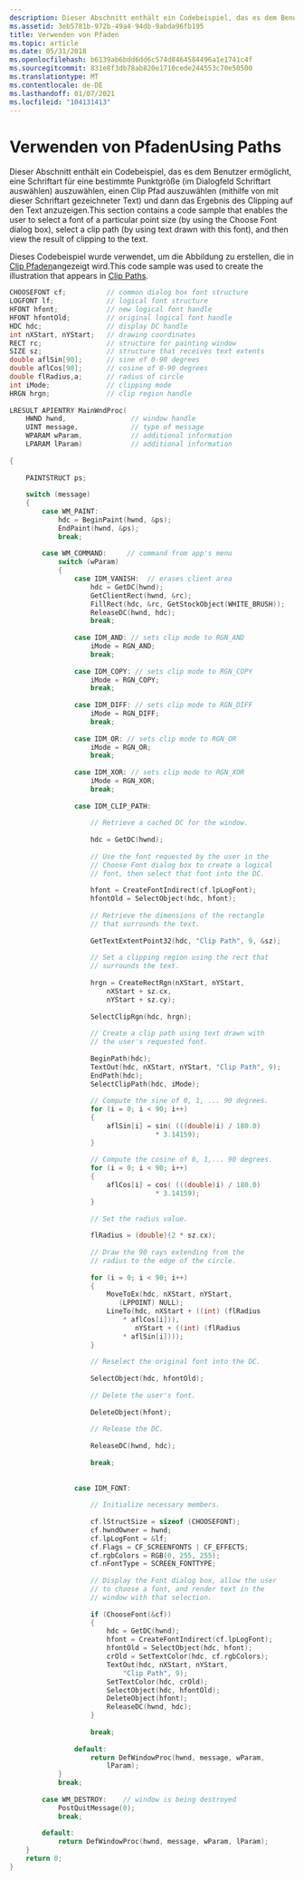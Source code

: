 ```yaml
---
description: Dieser Abschnitt enthält ein Codebeispiel, das es dem Benutzer ermöglicht, eine Schriftart für eine bestimmte Punktgröße (im Dialogfeld Schriftart auswählen) auszuwählen, einen Clip Pfad auszuwählen (mithilfe von mit dieser Schriftart gezeichneter Text) und dann das Ergebnis des Clipping auf den Text anzuzeigen.
ms.assetid: 3eb5781b-972b-49a4-94db-9abda96fb195
title: Verwenden von Pfaden
ms.topic: article
ms.date: 05/31/2018
ms.openlocfilehash: b6139ab6bdd6dd6c574d8464584496a1e1741c4f
ms.sourcegitcommit: 831e8f3db78ab820e1710cede244553c70e50500
ms.translationtype: MT
ms.contentlocale: de-DE
ms.lasthandoff: 01/07/2021
ms.locfileid: "104131413"
---
```

# <a name="using-paths"></a><span data-ttu-id="92c0b-103">Verwenden von Pfaden</span><span class="sxs-lookup"><span data-stu-id="92c0b-103">Using Paths</span></span>

<span data-ttu-id="92c0b-104">Dieser Abschnitt enthält ein Codebeispiel, das es dem Benutzer ermöglicht, eine Schriftart für eine bestimmte Punktgröße (im Dialogfeld Schriftart auswählen) auszuwählen, einen Clip Pfad auszuwählen (mithilfe von mit dieser Schriftart gezeichneter Text) und dann das Ergebnis des Clipping auf den Text anzuzeigen.</span><span class="sxs-lookup"><span data-stu-id="92c0b-104">This section contains a code sample that enables the user to select a font of a particular point size (by using the Choose Font dialog box), select a clip path (by using text drawn with this font), and then view the result of clipping to the text.</span></span>

<span data-ttu-id="92c0b-105">Dieses Codebeispiel wurde verwendet, um die Abbildung zu erstellen, die in [Clip Pfaden](clip-paths.md)angezeigt wird.</span><span class="sxs-lookup"><span data-stu-id="92c0b-105">This code sample was used to create the illustration that appears in [Clip Paths](clip-paths.md).</span></span>


```C++
CHOOSEFONT cf;          // common dialog box font structure  
LOGFONT lf;             // logical font structure  
HFONT hfont;            // new logical font handle  
HFONT hfontOld;         // original logical font handle  
HDC hdc;                // display DC handle  
int nXStart, nYStart;   // drawing coordinates  
RECT rc;                // structure for painting window  
SIZE sz;                // structure that receives text extents  
double aflSin[90];      // sine of 0-90 degrees  
double aflCos[90];      // cosine of 0-90 degrees  
double flRadius,a;      // radius of circle  
int iMode;              // clipping mode  
HRGN hrgn;              // clip region handle  
 
LRESULT APIENTRY MainWndProc( 
    HWND hwnd,                // window handle  
    UINT message,             // type of message  
    WPARAM wParam,            // additional information  
    LPARAM lParam)            // additional information  
 
{ 
 
    PAINTSTRUCT ps; 
 
    switch (message) 
    { 
        case WM_PAINT: 
            hdc = BeginPaint(hwnd, &ps); 
            EndPaint(hwnd, &ps); 
            break; 
 
        case WM_COMMAND:     // command from app's menu  
            switch (wParam) 
            { 
                case IDM_VANISH:  // erases client area  
                    hdc = GetDC(hwnd); 
                    GetClientRect(hwnd, &rc); 
                    FillRect(hdc, &rc, GetStockObject(WHITE_BRUSH)); 
                    ReleaseDC(hwnd, hdc); 
                    break; 
 
                case IDM_AND: // sets clip mode to RGN_AND  
                    iMode = RGN_AND; 
                    break; 
 
                case IDM_COPY: // sets clip mode to RGN_COPY  
                    iMode = RGN_COPY; 
                    break; 
 
                case IDM_DIFF: // sets clip mode to RGN_DIFF  
                    iMode = RGN_DIFF; 
                    break; 
 
                case IDM_OR: // sets clip mode to RGN_OR  
                    iMode = RGN_OR; 
                    break; 
 
                case IDM_XOR: // sets clip mode to RGN_XOR  
                    iMode = RGN_XOR; 
                    break; 
 
                case IDM_CLIP_PATH: 
 
                    // Retrieve a cached DC for the window.  
 
                    hdc = GetDC(hwnd); 
 
                    // Use the font requested by the user in the  
                    // Choose Font dialog box to create a logical 
                    // font, then select that font into the DC.  
 
                    hfont = CreateFontIndirect(cf.lpLogFont); 
                    hfontOld = SelectObject(hdc, hfont); 
 
                    // Retrieve the dimensions of the rectangle  
                    // that surrounds the text.  
 
                    GetTextExtentPoint32(hdc, "Clip Path", 9, &sz); 
 
                    // Set a clipping region using the rect that  
                    // surrounds the text.  
 
                    hrgn = CreateRectRgn(nXStart, nYStart, 
                        nXStart + sz.cx, 
                        nYStart + sz.cy); 
 
                    SelectClipRgn(hdc, hrgn); 
 
                    // Create a clip path using text drawn with  
                    // the user's requested font.  
 
                    BeginPath(hdc); 
                    TextOut(hdc, nXStart, nYStart, "Clip Path", 9); 
                    EndPath(hdc); 
                    SelectClipPath(hdc, iMode); 
 
                    // Compute the sine of 0, 1, ... 90 degrees.  
                    for (i = 0; i < 90; i++) 
                    { 
                        aflSin[i] = sin( (((double)i) / 180.0) 
                                    * 3.14159); 
                    } 
 
                    // Compute the cosine of 0, 1,... 90 degrees.  
                    for (i = 0; i < 90; i++) 
                    { 
                        aflCos[i] = cos( (((double)i) / 180.0) 
                                    * 3.14159); 
                    } 
 
                    // Set the radius value.  
 
                    flRadius = (double)(2 * sz.cx); 
 
                    // Draw the 90 rays extending from the  
                    // radius to the edge of the circle.  
 
                    for (i = 0; i < 90; i++) 
                    { 
                        MoveToEx(hdc, nXStart, nYStart, 
                           (LPPOINT) NULL); 
                        LineTo(hdc, nXStart + ((int) (flRadius 
                            * aflCos[i])), 
                               nYStart + ((int) (flRadius 
                            * aflSin[i]))); 
                    } 
 
                    // Reselect the original font into the DC.  
 
                    SelectObject(hdc, hfontOld); 
 
                    // Delete the user's font.  
 
                    DeleteObject(hfont); 
 
                    // Release the DC.  
 
                    ReleaseDC(hwnd, hdc); 
 
                    break; 
 
 
                case IDM_FONT: 
 
                    // Initialize necessary members.  
 
                    cf.lStructSize = sizeof (CHOOSEFONT); 
                    cf.hwndOwner = hwnd; 
                    cf.lpLogFont = &lf; 
                    cf.Flags = CF_SCREENFONTS | CF_EFFECTS; 
                    cf.rgbColors = RGB(0, 255, 255); 
                    cf.nFontType = SCREEN_FONTTYPE; 
 
                    // Display the Font dialog box, allow the user  
                    // to choose a font, and render text in the  
                    // window with that selection.  
 
                    if (ChooseFont(&cf)) 
                    { 
                        hdc = GetDC(hwnd); 
                        hfont = CreateFontIndirect(cf.lpLogFont); 
                        hfontOld = SelectObject(hdc, hfont); 
                        crOld = SetTextColor(hdc, cf.rgbColors); 
                        TextOut(hdc, nXStart, nYStart, 
                            "Clip Path", 9); 
                        SetTextColor(hdc, crOld); 
                        SelectObject(hdc, hfontOld); 
                        DeleteObject(hfont); 
                        ReleaseDC(hwnd, hdc); 
                    } 
 
                    break; 
 
                default: 
                    return DefWindowProc(hwnd, message, wParam, 
                        lParam); 
            } 
            break; 
 
        case WM_DESTROY:    // window is being destroyed  
            PostQuitMessage(0); 
            break; 
 
        default: 
            return DefWindowProc(hwnd, message, wParam, lParam); 
    } 
    return 0; 
} 
```



 

 



